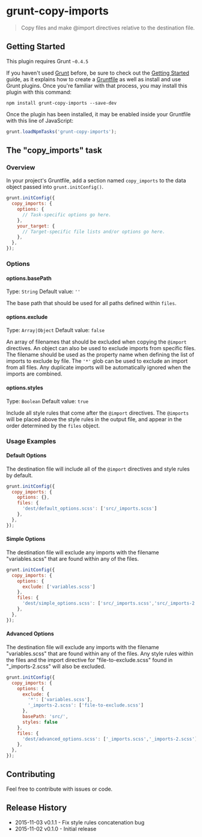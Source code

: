 # grunt-copy-imports

> Copy files and make @import directives relative to the destination file.

## Getting Started
This plugin requires Grunt `~0.4.5`

If you haven't used [Grunt](http://gruntjs.com/) before, be sure to check out the [Getting Started](http://gruntjs.com/getting-started) guide, as it explains how to create a [Gruntfile](http://gruntjs.com/sample-gruntfile) as well as install and use Grunt plugins. Once you're familiar with that process, you may install this plugin with this command:

```shell
npm install grunt-copy-imports --save-dev
```

Once the plugin has been installed, it may be enabled inside your Gruntfile with this line of JavaScript:

```js
grunt.loadNpmTasks('grunt-copy-imports');
```

## The "copy_imports" task

### Overview
In your project's Gruntfile, add a section named `copy_imports` to the data object passed into `grunt.initConfig()`.

```js
grunt.initConfig({
  copy_imports: {
    options: {
      // Task-specific options go here.
    },
    your_target: {
      // Target-specific file lists and/or options go here.
    },
  },
});
```

### Options

#### options.basePath
Type: `String`
Default value: `''`

The base path that should be used for all paths defined within `files`.

#### options.exclude
Type: `Array|Object`
Default value: `false`

An array of filenames that should be excluded when copying the `@import` directives. An object can also be used to exclude imports from specific files. The filename should be used as the property name when defining the list of imports to exclude by file. The `'*'` glob can be used to exclude an import from all files. Any duplicate imports will be automatically ignored when the imports are combined.

#### options.styles
Type: `Boolean`
Default value: `true`

Include all style rules that come after the `@import` directives. The `@imports` will be placed above the style rules in the output file, and appear in the order determined by the `files` object.

### Usage Examples

#### Default Options
The destination file will include all of the `@import` directives and style rules by default.

```js
grunt.initConfig({
  copy_imports: {
    options: {},
    files: {
      'dest/default_options.scss': ['src/_imports.scss']
    },
  },
});
```

#### Simple Options
The destination file will exclude any imports with the filename "variables.scss" that are found within any of the files.

```js
grunt.initConfig({
  copy_imports: {
    options: {
      exclude: ['variables.scss']
    },
    files: {
      'dest/simple_options.scss': ['src/_imports.scss','src/_imports-2.scss'],
    },
  },
});
```

#### Advanced Options
The destination file will exclude any imports with the filename "variables.scss" that are found within any of the files. Any style rules within the files and the import directive for "file-to-exclude.scss" found in "_imports-2.scss" will also be excluded.

```js
grunt.initConfig({
  copy_imports: {
    options: {
      exclude: {
        '*': ['variables.scss'],
        '_imports-2.scss': ['file-to-exclude.scss']
      },
      basePath: 'src/',
      styles: false
    },
    files: {
      'dest/advanced_options.scss': ['_imports.scss','_imports-2.scss'],
    },
  },
});
```

## Contributing
Feel free to contribute with issues or code.

## Release History
* 2015-11-03    v0.1.1 - Fix style rules concatenation bug
* 2015-11-02    v0.1.0 - Initial release
